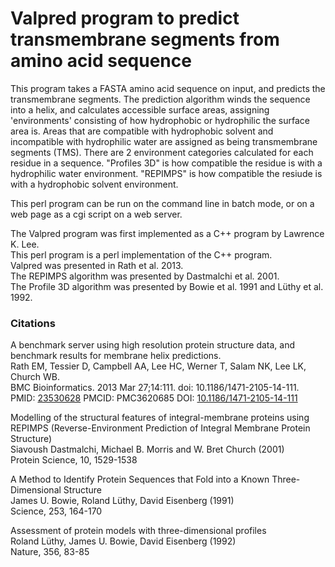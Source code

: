 Valpred program to predict transmembrane segments from amino acid sequence
==========================================================================

This program takes a FASTA amino acid sequence on input, and predicts the transmembrane segments.
The prediction algorithm winds the sequence into a helix, and calculates accessible surface areas,
assigning 'environments' consisting of how hydrophobic or hydrophilic the surface area is.
Areas that are compatible with hydrophobic solvent and incompatible with hydrophilic water
are assigned as being transmembrane segments (TMS).
There are 2 environment categories calculated for each residue in a sequence.
"Profiles 3D" is how compatible the residue is with a hydrophilic water environment.
"REPIMPS" is how compatible the resiude is with a hydrophobic solvent environment.

This perl program can be run on the command line in batch mode,
or on a web page as a cgi script on a web server.

The Valpred program was first implemented as a C++ program by Lawrence K. Lee.  
This perl program is a perl implementation of the C++ program.  
Valpred was presented in Rath et al. 2013.  
The REPIMPS algorithm was presented by Dastmalchi et al. 2001.  
The Profile 3D algorithm was presented by Bowie et al. 1991 and Lüthy et al. 1992.  

### Citations

A benchmark server using high resolution protein structure data, and benchmark results for membrane helix predictions.  
Rath EM, Tessier D, Campbell AA, Lee HC, Werner T, Salam NK, Lee LK, Church WB.  
BMC Bioinformatics. 2013 Mar 27;14:111. doi: 10.1186/1471-2105-14-111.  
PMID: [23530628](https://www.ncbi.nlm.nih.gov/pubmed/23530628) PMCID: PMC3620685 DOI: [10.1186/1471-2105-14-111](https://bmcbioinformatics.biomedcentral.com/articles/10.1186/1471-2105-14-111)  

Modelling of the structural features of integral-membrane proteins using REPIMPS (Reverse-Environment Prediction of Integral Membrane Protein Structure)  
Siavoush Dastmalchi, Michael B. Morris and W. Bret Church (2001)  
Protein Science, 10, 1529-1538  

A Method to Identify Protein Sequences that Fold into a Known Three-Dimensional Structure  
James U. Bowie, Roland Lüthy, David Eisenberg (1991)  
Science, 253, 164-170  

Assessment of protein models with three-dimensional profiles  
Roland Lüthy, James U. Bowie, David Eisenberg (1992)  
Nature, 356, 83-85  

